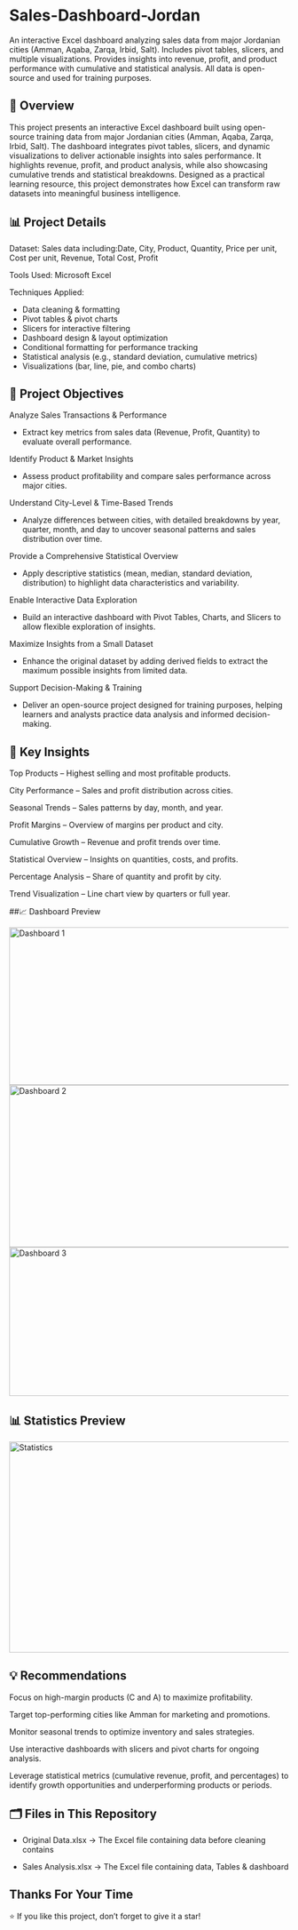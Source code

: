 # Sales-Dashboard-Jordan
An interactive Excel dashboard analyzing sales data from major Jordanian cities (Amman, Aqaba, Zarqa, Irbid, Salt). Includes pivot tables, slicers, and multiple visualizations. Provides insights into revenue, profit, and product performance with cumulative and statistical analysis. All data is open-source and used for training purposes.

## 📌 Overview
This project presents an interactive Excel dashboard built using open-source training data from major Jordanian cities (Amman, Aqaba, Zarqa, Irbid, Salt). The dashboard integrates pivot tables, slicers, and dynamic visualizations to deliver actionable insights into sales performance. It highlights revenue, profit, and product analysis, while also showcasing cumulative trends and statistical breakdowns. Designed as a practical learning resource, this project demonstrates how Excel can transform raw datasets into meaningful business intelligence.

## 📊 Project Details

Dataset:
Sales data including:Date, City, Product, Quantity, Price per unit, Cost per unit, Revenue, Total Cost, Profit

Tools Used: 
Microsoft Excel

Techniques Applied:
- Data cleaning & formatting
- Pivot tables & pivot charts
- Slicers for interactive filtering
- Dashboard design & layout optimization
- Conditional formatting for performance tracking
- Statistical analysis (e.g., standard deviation, cumulative metrics)
- Visualizations (bar, line, pie, and combo charts)

## 🎯 Project Objectives

Analyze Sales Transactions & Performance

- Extract key metrics from sales data (Revenue, Profit, Quantity) to evaluate overall performance.

Identify Product & Market Insights

- Assess product profitability and compare sales performance across major cities.

Understand City-Level & Time-Based Trends

- Analyze differences between cities, with detailed breakdowns by year, quarter, month, and day to uncover seasonal patterns and sales distribution over time.

Provide a Comprehensive Statistical Overview

- Apply descriptive statistics (mean, median, standard deviation, distribution) to highlight data characteristics and variability.

Enable Interactive Data Exploration

- Build an interactive dashboard with Pivot Tables, Charts, and Slicers to allow flexible exploration of insights.

Maximize Insights from a Small Dataset

- Enhance the original dataset by adding derived fields to extract the maximum possible insights from limited data.

Support Decision-Making & Training

- Deliver an open-source project designed for training purposes, helping learners and analysts practice data analysis and informed decision-making.

## 🔑 Key Insights 

Top Products – Highest selling and most profitable products.

City Performance – Sales and profit distribution across cities.

Seasonal Trends – Sales patterns by day, month, and year.

Profit Margins – Overview of margins per product and city.

Cumulative Growth – Revenue and profit trends over time.

Statistical Overview – Insights on quantities, costs, and profits.

Percentage Analysis – Share of quantity and profit by city.

Trend Visualization – Line chart view by quarters or full year.

##📈 Dashboard Preview

<img width="1249" height="284" alt="Dashboard 1" src="https://github.com/user-attachments/assets/3b7e79ea-b6fb-4f3f-903f-a22527e4b8a7" />



<img width="879" height="292" alt="Dashboard 2" src="https://github.com/user-attachments/assets/e84e0c37-8c47-4cb2-9819-f9ee8359f021" />


<img width="834" height="268" alt="Dashboard 3" src="https://github.com/user-attachments/assets/0fe39a1e-67b7-4acb-9e7a-0857b688762d" />




## 📊 Statistics Preview

<img width="1117" height="380" alt="Statistics" src="https://github.com/user-attachments/assets/3705c914-7794-4882-a476-35adb2793cd5" />





## 💡 Recommendations

Focus on high-margin products (C and A) to maximize profitability.

Target top-performing cities like Amman for marketing and promotions.

Monitor seasonal trends to optimize inventory and sales strategies.

Use interactive dashboards with slicers and pivot charts for ongoing analysis.

Leverage statistical metrics (cumulative revenue, profit, and percentages) to identify growth opportunities and underperforming products or periods.


## 🗂 Files in This Repository

- Original Data.xlsx → The Excel file containing data before cleaning contains

- Sales Analysis.xlsx → The Excel file containing data, Tables & dashboard


## Thanks For Your Time

⭐ If you like this project, don’t forget to give it a star!



